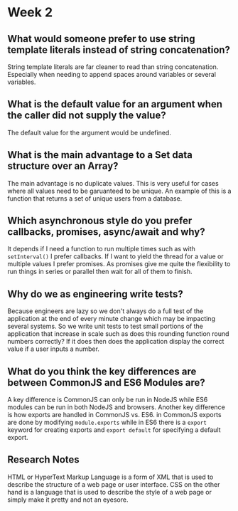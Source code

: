 # Week 2

## What would someone prefer to use string template literals instead of string concatenation?

String template literals are far cleaner to read than string concatenation.
Especially when needing to append spaces around variables or several variables.

## What is the default value for an argument when the caller did not supply the value?

The default value for the argument would be undefined.

## What is the main advantage to a Set data structure over an Array?

The main advantage is no duplicate values. This is very useful for cases where
all values need to be garuanteed to be unique. An example of this is a function
that returns a set of unique users from a database.

## Which asynchronous style do you prefer callbacks, promises, async/await and why?

It depends if I need a function to run multiple times such as with
`setInterval()` I prefer callbacks. If I want to yield the thread for a value or
multiple values I prefer promises. As promises give me quite the flexibility to
run things in series or parallel then wait for all of them to finish.

## Why do we as engineering write tests?

Because engineers are lazy so we don't always do a full test of the application
at the end of every minute change which may be impacting several systems. So we
write unit tests to test small portions of the application that increase in
scale such as does this rounding function round numbers correctly? If it does
then does the application display the correct value if a user inputs a number.

## What do you think the key differences are between CommonJS and ES6 Modules are?

A key difference is CommonJS can only be run in NodeJS while ES6 modules can be
run in both NodeJS and browsers. Another key difference is how exports are
handled in CommonJS vs. ES6. in CommonJS exports are done by modifying
`module.exports` while in ES6 there is a `export` keyword for creating exports
and `export default` for specifying a default export.

## Research Notes

HTML or HyperText Markup Language is a form of XML that is used to describe the
structure of a web page or user interface. CSS on the other hand is a language
that is used to describe the style of a web page or simply make it pretty and
not an eyesore.
